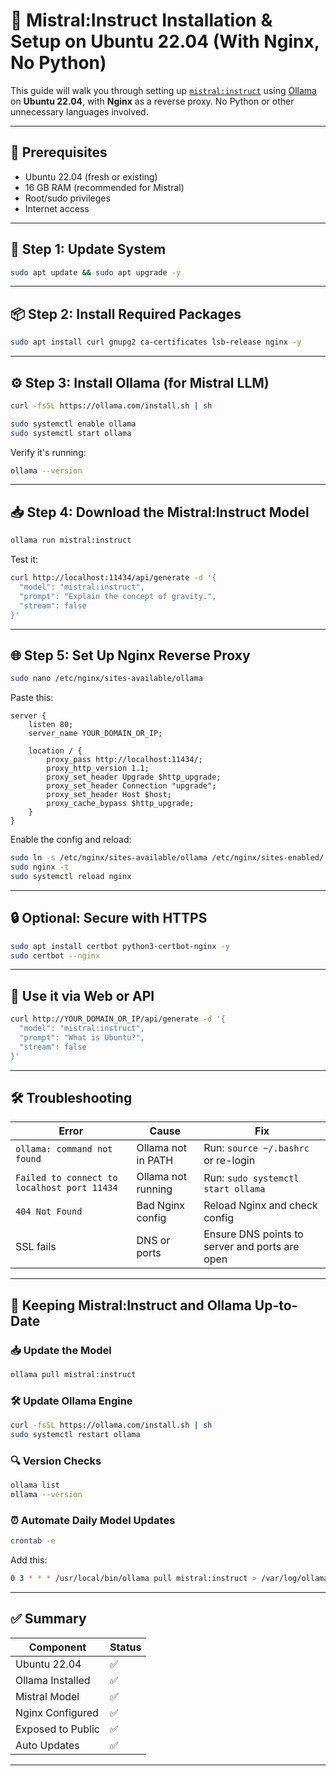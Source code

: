 # 🧠 Mistral:Instruct Installation & Setup on Ubuntu 22.04 (With Nginx, No Python)

This guide will walk you through setting up [`mistral:instruct`](https://ollama.com/library/mistral) using [Ollama](https://ollama.com/) on **Ubuntu 22.04**, with **Nginx** as a reverse proxy. No Python or other unnecessary languages involved.

---

## 🧰 Prerequisites

- Ubuntu 22.04 (fresh or existing)
- 16 GB RAM (recommended for Mistral)
- Root/sudo privileges
- Internet access

---

## 🔧 Step 1: Update System

```bash
sudo apt update && sudo apt upgrade -y
```

---

## 📦 Step 2: Install Required Packages

```bash
sudo apt install curl gnupg2 ca-certificates lsb-release nginx -y
```

---

## ⚙️ Step 3: Install Ollama (for Mistral LLM)

```bash
curl -fsSL https://ollama.com/install.sh | sh
```

```bash
sudo systemctl enable ollama
sudo systemctl start ollama
```

Verify it's running:

```bash
ollama --version
```

---

## 📥 Step 4: Download the Mistral:Instruct Model

```bash
ollama run mistral:instruct
```

Test it:

```bash
curl http://localhost:11434/api/generate -d '{
  "model": "mistral:instruct",
  "prompt": "Explain the concept of gravity.",
  "stream": false
}'
```

---

## 🌐 Step 5: Set Up Nginx Reverse Proxy

```bash
sudo nano /etc/nginx/sites-available/ollama
```

Paste this:

```nginx
server {
    listen 80;
    server_name YOUR_DOMAIN_OR_IP;

    location / {
        proxy_pass http://localhost:11434/;
        proxy_http_version 1.1;
        proxy_set_header Upgrade $http_upgrade;
        proxy_set_header Connection "upgrade";
        proxy_set_header Host $host;
        proxy_cache_bypass $http_upgrade;
    }
}
```

Enable the config and reload:

```bash
sudo ln -s /etc/nginx/sites-available/ollama /etc/nginx/sites-enabled/
sudo nginx -t
sudo systemctl reload nginx
```

---

## 🔒 Optional: Secure with HTTPS

```bash
sudo apt install certbot python3-certbot-nginx -y
sudo certbot --nginx
```

---

## 🚀 Use it via Web or API

```bash
curl http://YOUR_DOMAIN_OR_IP/api/generate -d '{
  "model": "mistral:instruct",
  "prompt": "What is Ubuntu?",
  "stream": false
}'
```

---

## 🛠️ Troubleshooting

| Error | Cause | Fix |
|------|-------|-----|
| `ollama: command not found` | Ollama not in PATH | Run: `source ~/.bashrc` or re-login |
| `Failed to connect to localhost port 11434` | Ollama not running | Run: `sudo systemctl start ollama` |
| `404 Not Found` | Bad Nginx config | Reload Nginx and check config |
| SSL fails | DNS or ports | Ensure DNS points to server and ports are open |

---

## 🔄 Keeping Mistral:Instruct and Ollama Up-to-Date

### 📥 Update the Model

```bash
ollama pull mistral:instruct
```

### 🛠️ Update Ollama Engine

```bash
curl -fsSL https://ollama.com/install.sh | sh
sudo systemctl restart ollama
```

### 🔍 Version Checks

```bash
ollama list
ollama --version
```

### ⏰ Automate Daily Model Updates

```bash
crontab -e
```

Add this:

```bash
0 3 * * * /usr/local/bin/ollama pull mistral:instruct > /var/log/ollama_update.log 2>&1
```

---

## ✅ Summary

| Component | Status |
|----------|--------|
| Ubuntu 22.04 | ✅ |
| Ollama Installed | ✅ |
| Mistral Model | ✅ |
| Nginx Configured | ✅ |
| Exposed to Public | ✅ |
| Auto Updates | ✅ |

---
